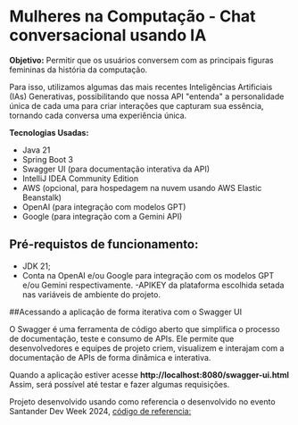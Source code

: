 # Mulheres na Computação - Chat conversacional usando IA


**Objetivo:** Permitir que os usuários conversem com as principais figuras femininas da história da computação.

Para isso, utilizamos algumas das mais recentes Inteligências Artificiais (IAs) Generativas, possibilitando que nossa API "entenda" a personalidade única de cada uma para criar interações que capturam sua essência, tornando cada conversa uma experiência única.

**Tecnologias Usadas:**

- Java 21
- Spring Boot 3
- Swagger UI (para documentação interativa da API)
- IntelliJ IDEA Community Edition 
- AWS (opcional, para hospedagem na nuvem usando AWS Elastic Beanstalk)
- OpenAI (para integração com modelos GPT)
- Google (para integração com a Gemini API)


## Pré-requistos de funcionamento:


- JDK 21;
-  Conta na OpenAI e/ou Google para integração com os modelos GPT e/ou Gemini respectivamente.
-APIKEY da plataforma escolhida setada nas variáveis de ambiente do projeto.

##Acessando a aplicação de forma iterativa com o Swagger UI

O Swagger é uma ferramenta de código aberto que simplifica o processo de documentação, teste e consumo de APIs. Ele permite que desenvolvedores e equipes de projeto criem, visualizem e interajam com a documentação de APIs de forma dinâmica e interativa.

Quando a aplicação estiver acesse **http://localhost:8080/swagger-ui.html** 
Assim, será possível até testar e fazer algumas requisições.




Projeto desenvolvido usando como referencia o desenvolvido no evento Santander Dev Week 2024, [código de referencia:](https://github.com/digitalinnovationone/santander-dev-week-2024)
